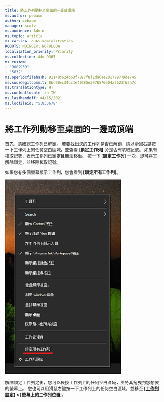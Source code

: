 ```yaml
---
title: 將工作列動移至桌面的一邊或頂端
ms.author: pebaum
author: pebaum
manager: scotv
ms.audience: Admin
ms.topic: article
ms.service: o365-administration
ROBOTS: NOINDEX, NOFOLLOW
localization_priority: Priority
ms.collection: Adm_O365
ms.custom:
- "9002939"
- "5632"
ms.openlocfilehash: 911485624b63f7827f8f2da68e201779779de745
ms.sourcegitcommit: 8bc60ec34bc1e40685e3976576e04a2623f63a7c
ms.translationtype: HT
ms.contentlocale: zh-TW
ms.lasthandoff: 04/15/2021
ms.locfileid: "51833678"
---
```

# <a name="move-the-taskbar-to-either-side-or-the-top-of-your-desktop"></a>將工作列動移至桌面的一邊或頂端

首先，請確認工作列已解鎖。 若要找出您的工作列是否已解鎖，請以滑鼠右鍵按一下工作列上的任何空白區域，並查看 **[鎖定工作列]** 旁是否有核取記號。 如果有核取記號，表示工作列已鎖定且無法移動。 按一下 **[鎖定工作列]** 一次，即可將其解除鎖定，並移除核取記號。

如果您有多個螢幕顯示工作列，您會看到 **[鎖定所有工作列]**。

![鎖定所有工作列](media/lock-all-taskbars.png)

解除鎖定工作列之後，您可以長按工作列上的任何空白區域，並將其拖曳到您想要的螢幕上。 您也可以用滑鼠右鍵按一下工作列上的任何空白區域，並移至 **[[工作列設定]](ms-settings:taskbar?activationSource=GetHelp) > [螢幕上的工作列位置]**。
